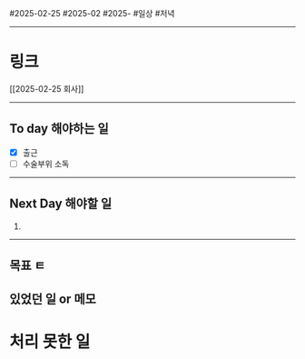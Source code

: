 #2025-02-25 #2025-02 #2025-
#일상 #저녁 

-------
# 링크
[[2025-02-25 회사]]

---
## To day 해야하는 일
- [x] 출근
- [ ] 수술부위 소독

---
## Next Day 해야할 일
1. 

---

## 목표 ㅌ


## 있었던 일  or 메모


# 처리 못한 일